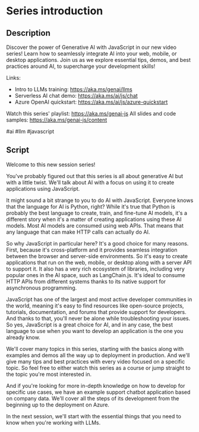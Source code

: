 # Series introduction

## Description

Discover the power of Generative AI with JavaScript in our new video series! Learn how to seamlessly integrate AI into your web, mobile, or desktop applications. Join us as we explore essential tips, demos, and best practices around AI, to supercharge your development skills!

Links:
- Intro to LLMs training: https://aka.ms/genai/llms
- Serverless AI chat demo: https://aka.ms/ai/js/chat
- Azure OpenAI quickstart: https://aka.ms/ai/js/azure-quickstart

Watch this series' playlist: https://aka.ms/genai-js
All slides and code samples: https://aka.ms/genai-js/content

#ai #llm #javascript

## Script

Welcome to this new session series!

You've probably figured out that this series is all about generative AI but with a little twist. We'll talk about AI with a focus on using it to create applications using JavaScript.

It might sound a bit strange to you to do AI with JavaScript. Everyone knows that the language for AI is Python, right? While it's true that Python is probably the best language to create, train, and fine-tune AI models, it's a different story when it's a matter of creating applications using these AI models. Most AI models are consumed using web APIs. That means that any language that can make HTTP calls can actually do AI.

So why JavaScript in particular here? It's a good choice for many reasons. First, because it's cross-platform and it provides seamless integration between the browser and server-side environments. So it's easy to create applications that run on the web, mobile, or desktop along with a server API to support it. It also has a very rich ecosystem of libraries, including very popular ones in the AI space, such as LangChain.js. It's ideal to consume HTTP APIs from different systems thanks to its native support for asynchronous programming.

JavaScript has one of the largest and most active developer communities in the world, meaning it's easy to find resources like open-source projects, tutorials, documentation, and forums that provide support for developers. And thanks to that, you'll never be alone while troubleshooting your issues. So yes, JavaScript is a great choice for AI, and in any case, the best language to use when you want to develop an application is the one you already know.

We'll cover many topics in this series, starting with the basics along with examples and demos all the way up to deployment in production. And we'll give many tips and best practices with every video focused on a specific topic. So feel free to either watch this series as a course or jump straight to the topic you're most interested in.

And if you're looking for more in-depth knowledge on how to develop for specific use cases, we have an example support chatbot application based on company data. We'll cover all the steps of its development from the beginning up to the deployment on Azure. 

In the next session, we'll start with the essential things that you need to know when you're working with LLMs.
